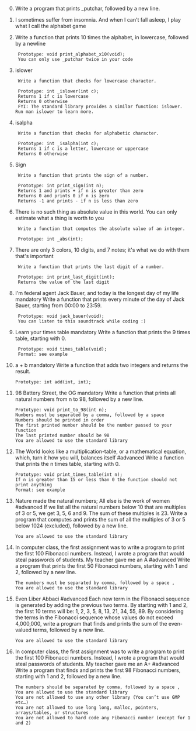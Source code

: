 0. Write a program that prints _putchar, followed by a new line.
1. I sometimes suffer from insomnia. And when I can't fall asleep,
        I play what I call  the alphabet game
2. Write a function that prints 10 times the alphabet,
        in lowercase, followed by a   newline

        Prototype: void print_alphabet_x10(void);
        You can only use _putchar twice in your code
3. islower

        Write a function that checks for lowercase character.

        Prototype: int _islower(int c);
        Returns 1 if c is lowercase
        Returns 0 otherwise
        FYI: The standard library provides a similar function: islower. Run man islower to learn more.
4. isalpha

        Write a function that checks for alphabetic character.

        Prototype: int _isalpha(int c);
        Returns 1 if c is a letter, lowercase or uppercase
        Returns 0 otherwise

5. Sign

        Write a function that prints the sign of a number.

        Prototype: int print_sign(int n);
        Returns 1 and prints + if n is greater than zero
        Returns 0 and prints 0 if n is zero
        Returns -1 and prints - if n is less than zero

6. There is no such thing as absolute value in this world. You can only estimate what a thing is worth to you

        Write a function that computes the absolute value of an integer.

        Prototype: int _abs(int);

7. There are only 3 colors, 10 digits, and 7 notes; it's what we do with them that's important

        Write a function that prints the last digit of a number.

        Prototype: int print_last_digit(int);
        Returns the value of the last digit

8. I'm federal agent Jack Bauer, and today is the longest day of my life
mandatory
        Write a function that prints every minute of the day of Jack Bauer, starting from 00:00 to 23:59.

        Prototype: void jack_bauer(void);
        You can listen to this soundtrack while coding :)

9. Learn your times table
mandatory
        Write a function that prints the 9 times table, starting with 0.

        Prototype: void times_table(void);
        Format: see example

10. a + b
mandatory
        Write a function that adds two integers and returns the result.

        Prototype: int add(int, int);

11. 98 Battery Street, the OG
mandatory
        Write a function that prints all natural numbers from n to 98, followed by a new line.

        Prototype: void print_to_98(int n);
        Numbers must be separated by a comma, followed by a space
        Numbers should be printed in order
        The first printed number should be the number passed to your function
        The last printed number should be 98
        You are allowed to use the standard library

12. The World looks like a multiplication-table, or a mathematical equation, which, turn it how you will, balances itself
#advanced
        Write a function that prints the n times table, starting with 0.

        Prototype: void print_times_table(int n);
        If n is greater than 15 or less than 0 the function should not print anything
        Format: see example

13. Nature made the natural numbers; All else is the work of women
#advanced
        If we list all the natural numbers below 10 that are multiples of 3 or 5, we get 3, 5, 6 and 9. The sum of these multiples is 23. Write a program that computes and prints the sum of all the multiples of 3 or 5 below 1024 (excluded), followed by a new line.

        You are allowed to use the standard library

14. In computer class, the first assignment was to write a program to print the first 100 Fibonacci numbers. Instead, I wrote a program that would steal passwords of students. My teacher gave me an A
#advanced
        Write a program that prints the first 50 Fibonacci numbers, starting with 1 and 2, followed by a new line.

        The numbers must be separated by comma, followed by a space ,
        You are allowed to use the standard library

15. Even Liber Abbaci
#advanced
        Each new term in the Fibonacci sequence is generated by adding the previous two terms. By starting with 1 and 2, the first 10 terms will be: 1, 2, 3, 5, 8, 13, 21, 34, 55, 89. By considering the terms in the Fibonacci sequence whose values do not exceed 4,000,000, write a program that finds and prints the sum of the even-valued terms, followed by a new line.

        You are allowed to use the standard library

16. In computer class, the first assignment was to write a program to print the first 100 Fibonacci numbers. Instead, I wrote a program that would steal passwords of students. My teacher gave me an A+
#advanced
        Write a program that finds and prints the first 98 Fibonacci numbers, starting with 1 and 2, followed by a new line.

        The numbers should be separated by comma, followed by a space ,
        You are allowed to use the standard library
        You are not allowed to use any other library (You can’t use GMP etc…)
        You are not allowed to use long long, malloc, pointers, arrays/tables, or structures
        You are not allowed to hard code any Fibonacci number (except for 1 and 2)
